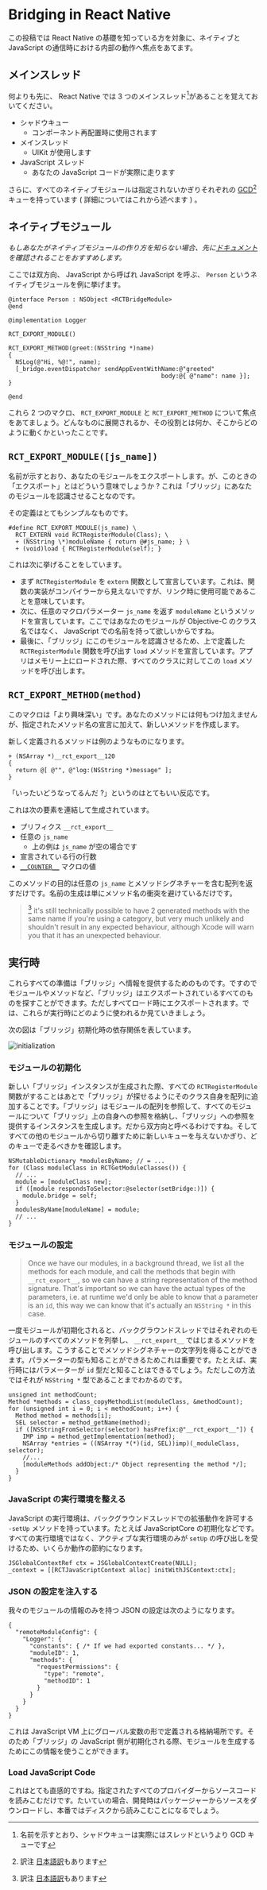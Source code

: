 Bridging in React Native
========================

この投稿では React Native の基礎を知っている方を対象に、ネイティブと JavaScript の通信時における内部の動作へ焦点をあてます。

メインスレッド
--------------

何よりも先に、 React Native では 3 つのメインスレッド[^1]があることを覚えておいてください。

- シャドウキュー
    - コンポーネント再配置時に使用されます
- メインスレッド
    - UIKit が使用します
- JavaScript スレッド
    - あなたの JavaScript コードが実際に走ります

さらに、すべてのネイティブモジュールは指定されないかぎりそれぞれの [GCD](https://developer.apple.com/library/ios/documentation/General/Conceptual/ConcurrencyProgrammingGuide/OperationQueues/OperationQueues.html)[^2] キューを持っています ( 詳細についてはこれから述べます ) 。

[^1]: 名前を示すとおり、シャドウキューは実際にはスレッドというより GCD キューです
[^2]: 訳注 [日本語訳](https://developer.apple.com/jp/documentation/ConcurrencyProgrammingGuide.pdf)もあります

ネイティブモジュール
--------------------

_もしあなたがネイティブモジュールの作り方を知らない場合、先に[ドキュメント](http://facebook.github.io/react-native/docs/native-modules-ios.html)を確認されることをおすすめします。_

ここでは双方向、 JavaScript から呼ばれ JavaScript を呼ぶ、 `Person` というネイティブモジュールを例に挙げます。

```objc
@interface Person : NSObject <RCTBridgeModule>
@end

@implementation Logger

RCT_EXPORT_MODULE()

RCT_EXPORT_METHOD(greet:(NSString *)name)
{
  NSLog(@"Hi, %@!", name);
  [_bridge.eventDispatcher sendAppEventWithName:@"greeted"
                                           body:@{ @"name": name }];
}

@end
```

これら 2 つのマクロ、 `RCT_EXPORT_MODULE` と `RCT_EXPORT_METHOD` について焦点をあてましょう。どんなものに展開されるか、その役割とは何か、そこからどのように動くかといったことです。

`RCT_EXPORT_MODULE([js_name])`
------------------------------

名前が示すとおり、あなたのモジュールをエクスポートします。が、このときの「エクスポート」とはどういう意味でしょうか ? これは「ブリッジ」にあなたのモジュールを認識させることなのです。

その定義はとてもシンプルなものです。

```objc
#define RCT_EXPORT_MODULE(js_name) \
  RCT_EXTERN void RCTRegisterModule(Class); \
  + (NSString \*)moduleName { return @#js_name; } \
  + (void)load { RCTRegisterModule(self); }
```

これは次に挙げることをしています。

- まず `RCTRegisterModule` を `extern` 関数として宣言しています。これは、関数の実装がコンパイラーから見えないですが、リンク時に使用可能であることを意味しています。
- 次に、任意のマクロパラメーター `js_name` を返す `moduleName` というメソッドを宣言しています。ここではあなたのモジュールが Objective-C のクラス名ではなく、 JavaScript での名前を持って欲しいからですね。
- 最後に、「ブリッジ」にこのモジュールを認識させるため、上で定義した `RCTRegisterModule` 関数を呼び出す `load` メソッドを宣言しています。アプリはメモリー上にロードされた際、すべてのクラスに対してこの `load` メソッドを呼び出します。

`RCT_EXPORT_METHOD(method)`
---------------------------

このマクロは「より興味深い」です。あなたのメソッドには何もつけ加えませんが、指定されたメソッド名の宣言に加えて、新しいメソッドを作成します。

新しく定義されるメソッドは例のようなものになります。

```objc
+ (NSArray *)__rct_export__120
{
  return @[ @"", @"log:(NSString *)message" ];
}
```

「いったいどうなってるんだ ?」というのはとてもいい反応です。

これは次の要素を連結して生成されています。

- プリフィクス `__rct_export__`
- 任意の `js_name`
    - 上の例は `js_name` が空の場合です
- 宣言されている行の行数
- [`__COUNTER__`](https://gcc.gnu.org/onlinedocs/cpp/Common-Predefined-Macros.html) マクロの値

このメソッドの目的は任意の `js_name` とメソッドシグネチャーを含む配列を返すだけです。名前の生成は単にメソッド名の衝突を避けているだけです。

> [^2] it's still technically possible to have 2 generated methods with the same name if you're using a category, but very much unlikely and shouldn't result in any expected behaviour, although Xcode will warn you that it has an unexpected behaviour.

[^3]: Objective-C のカテゴリーを使えば同じ名前を持つ 2 つのメソッドを生成することは技術的に可能です。ところが、実際には起こりえないはずですが、 Xcode は期待しない動作になると警告してきます。

実行時
------

これらすべての準備は「ブリッジ」へ情報を提供するためのものです。ですのでモジュールやメソッドなど、「ブリッジ」はエクスポートされているすべてのものを探すことができます。ただしすべてロード時にエクスポートされます。では、これらが実行時にどのように使われるか見ていきましょう。

次の図は「ブリッジ」初期化時の依存関係を表しています。

![initialization](images/initialisation.svg)

### モジュールの初期化

新しい「ブリッジ」インスタンスが生成された際、すべての `RCTRegisterModule` 関数がすることはあとで「ブリッジ」が探せるようにそのクラス自身を配列に追加することです。「ブリッジ」はモジュールの配列を参照して、すべてのモジュールについて「ブリッジ」上の自身への参照を格納し、「ブリッジ」への参照を提供するインスタンスを生成します。だから双方向と呼べるわけですね。そしてすべての他のモジュールから切り離すために新しいキューを与えないかぎり、どのキューで走るべきかを確認します。


```objc
NSMutableDictionary *modulesByName; // = ...
for (Class moduleClass in RCTGetModuleClasses()) {
  // ...
  module = [moduleClass new];
  if ([module respondsToSelector:@selector(setBridge:)]) {
    module.bridge = self;
  }
  modulesByName[moduleName] = module;
  // ...
}
```

### モジュールの設定

> Once we have our modules, in a background thread, we list all the methods for each module, and call the methods that begin with `__rct_export__`, so we can have a string representation of the method signature. That's important so we can have the actual types of the parameters, i.e. at runtime we'd only be able to know that a parameter is an `id`, this way we can know that it's actually an `NSString *` in this case.

一度モジュールが初期化されると、バックグラウンドスレッドではそれぞれのモジュールのすべてのメソッドを列挙し、 `__rct_export__` ではじまるメソッドを呼び出します。こうすることでメソッドシグネチャーの文字列を得ることができます。パラメーターの型も知ることができるためこれは重要です。たとえば、実行時にはパラメーターが `id` 型だと知ることはできるでしょう。ただしこの方法ではそれが `NSString *` 型であることまでわかるのです。

```objc
unsigned int methodCount;
Method *methods = class_copyMethodList(moduleClass, &methodCount);
for (unsigned int i = 0; i < methodCount; i++) {
  Method method = methods[i];
  SEL selector = method_getName(method);
  if ([NSStringFromSelector(selector) hasPrefix:@"__rct_export__"]) {
    IMP imp = method_getImplementation(method);
    NSArray *entries = ((NSArray *(*)(id, SEL))imp)(_moduleClass, selector);
    //...
    [moduleMethods addObject:/* Object representing the method */];
  }
}
```

### JavaScript の実行環境を整える

JavaScript の実行環境は、バックグラウンドスレッドでの拡張動作を許可する `-setUp` メソッドを持っています。たとえば JavaScriptCore の初期化などです。すべての実行環境ではなく、アクティブな実行環境のみが `setUp` の呼び出しを受けるため、いくらか動作の節約になります。

```objc
JSGlobalContextRef ctx = JSGlobalContextCreate(NULL);
_context = [[RCTJavaScriptContext alloc] initWithJSContext:ctx];
```

### JSON の設定を注入する

我々のモジュールの情報のみを持つ JSON の設定は次のようになります。

```objc
{
  "remoteModuleConfig": {
    "Logger": {
      "constants": { /* If we had exported constants... */ },
      "moduleID": 1,
      "methods": {
        "requestPermissions": {
          "type": "remote",
          "methodID": 1
        }
      }
    }
  }
}
```

これは JavaScript VM 上にグローバル変数の形で定義される格納場所です。そのため「ブリッジ」の JavaScript 側が初期化される際、モジュールを生成するためにこの情報を使うことができます。

### Load JavaScript Code

これはとても直感的ですね。指定されたすべてのプロバイダーからソースコードを読みこむだけです。たいていの場合、開発時はパッケージャーからソースをダウンロードし、本番ではディスクから読みこむことになるでしょう。
